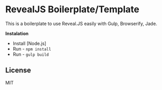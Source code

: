 # RevealJS Boilerplate/Template
This is a boilerplate to use Reveal.JS easily with Gulp, Browserify, Jade.

**Instalation**
- Install [Node.js]
- Run - ```npm install```
- Run - ```gulp build```


License
----

MIT

